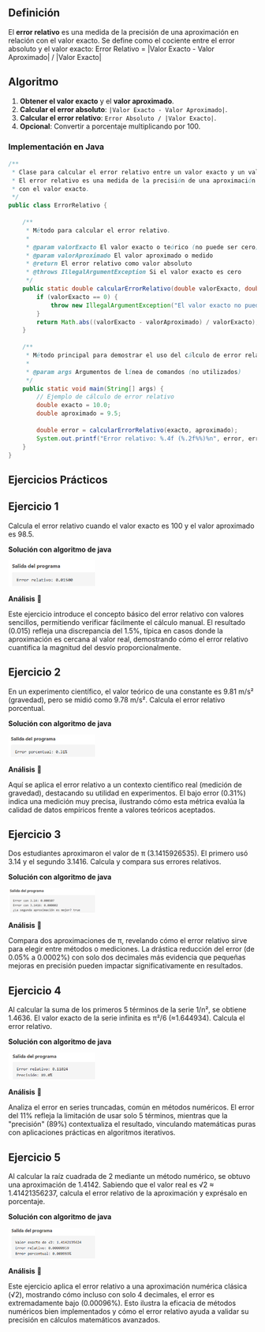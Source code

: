 ## Definición
El **error relativo** es una medida de la precisión de una aproximación en relación con el valor exacto. Se define como el cociente entre el error absoluto y el valor exacto:
Error Relativo = |Valor Exacto - Valor Aproximado| / |Valor Exacto|

## Algoritmo 
1. **Obtener el valor exacto** y el **valor aproximado**.
2. **Calcular el error absoluto**: `|Valor Exacto - Valor Aproximado|`.
3. **Calcular el error relativo**: `Error Absoluto / |Valor Exacto|`.
4. **Opcional**: Convertir a porcentaje multiplicando por 100.

### Implementación en Java
```java
/**
 * Clase para calcular el error relativo entre un valor exacto y un valor aproximado.
 * El error relativo es una medida de la precisión de una aproximación en comparación
 * con el valor exacto.
 */
public class ErrorRelativo {

    /**
     * Método para calcular el error relativo.
     * 
     * @param valorExacto El valor exacto o teórico (no puede ser cero)
     * @param valorAproximado El valor aproximado o medido
     * @return El error relativo como valor absoluto
     * @throws IllegalArgumentException Si el valor exacto es cero
     */
    public static double calcularErrorRelativo(double valorExacto, double valorAproximado) {
        if (valorExacto == 0) {
            throw new IllegalArgumentException("El valor exacto no puede ser cero (división por cero)");
        }
        return Math.abs((valorExacto - valorAproximado) / valorExacto);
    }

    /**
     * Método principal para demostrar el uso del cálculo de error relativo.
     * 
     * @param args Argumentos de línea de comandos (no utilizados)
     */
    public static void main(String[] args) {
        // Ejemplo de cálculo de error relativo
        double exacto = 10.0;
        double aproximado = 9.5;
        
        double error = calcularErrorRelativo(exacto, aproximado);
        System.out.printf("Error relativo: %.4f (%.2f%%)%n", error, error * 100);
    }
}
```
## Ejercicios Prácticos
## Ejercicio 1
Calcula el error relativo cuando el valor exacto es 100 y el valor aproximado es 98.5. 

**Solución con algoritmo de java**

<img src="https://github.com/nadfernanda/Metodos_Numericos/blob/main/tema-1/imagenes/Error%20Relativo/Ejercicio%201.png" width="35%" alt="Solución Ejercicio 1">

**Análisis** 🧠

Este ejercicio introduce el concepto básico del error relativo con valores sencillos, permitiendo verificar fácilmente el cálculo manual. El resultado (0.015) refleja una discrepancia del 1.5%, típica en casos donde la aproximación es cercana al valor real, demostrando cómo el error relativo cuantifica la magnitud del desvío proporcionalmente.

## Ejercicio 2
En un experimento científico, el valor teórico de una constante es 9.81 m/s² (gravedad), pero se midió como 9.78 m/s². Calcula el error relativo porcentual.

**Solución con algoritmo de java**

<img src="https://github.com/nadfernanda/Metodos_Numericos/blob/main/tema-1/imagenes/Error%20Relativo/Ejercicio%202.png" width="35%" alt="Solución Ejercicio 2">

**Análisis** 🧠

Aquí se aplica el error relativo a un contexto científico real (medición de gravedad), destacando su utilidad en experimentos. El bajo error (0.31%) indica una medición muy precisa, ilustrando cómo esta métrica evalúa la calidad de datos empíricos frente a valores teóricos aceptados.

## Ejercicio 3
Dos estudiantes aproximaron el valor de π (3.1415926535). El primero usó 3.14 y el segundo 3.1416. Calcula y compara sus errores relativos.

**Solución con algoritmo de java**

<img src="https://github.com/nadfernanda/Metodos_Numericos/blob/main/tema-1/imagenes/Error%20Relativo/Ejercicio%203.png" width="35%" alt="Solución Ejercicio 2">

**Análisis** 🧠

Compara dos aproximaciones de π, revelando cómo el error relativo sirve para elegir entre métodos o mediciones. La drástica reducción del error (de 0.05% a 0.0002%) con solo dos decimales más evidencia que pequeñas mejoras en precisión pueden impactar significativamente en resultados.

## Ejercicio 4
Al calcular la suma de los primeros 5 términos de la serie 1/n², se obtiene 1.4636. El valor exacto de la serie infinita es π²/6 (≈1.644934). Calcula el error relativo.

**Solución con algoritmo de java**

<img src="https://github.com/nadfernanda/Metodos_Numericos/blob/main/tema-1/imagenes/Error%20Relativo/Ejercicio%204.png" width="35%" alt="Solución Ejercicio 2">

**Análisis** 🧠

Analiza el error en series truncadas, común en métodos numéricos. El error del 11% refleja la limitación de usar solo 5 términos, mientras que la "precisión" (89%) contextualiza el resultado, vinculando matemáticas puras con aplicaciones prácticas en algoritmos iterativos.

## Ejercicio 5
Al calcular la raíz cuadrada de 2 mediante un método numérico, se obtuvo una aproximación de 1.4142. Sabiendo que el valor real es √2 ≈ 1.41421356237, calcula el error relativo de la aproximación y exprésalo en porcentaje.

**Solución con algoritmo de java**

<img src="https://github.com/nadfernanda/Metodos_Numericos/blob/main/tema-1/imagenes/Error%20Relativo/Ejercicio%205.png" width="35%" alt="Solución Ejercicio 2">

**Análisis** 🧠

Este ejercicio aplica el error relativo a una aproximación numérica clásica (√2), mostrando cómo incluso con solo 4 decimales, el error es extremadamente bajo (0.00096%). Esto ilustra la eficacia de métodos numéricos bien implementados y cómo el error relativo ayuda a validar su precisión en cálculos matemáticos avanzados.
